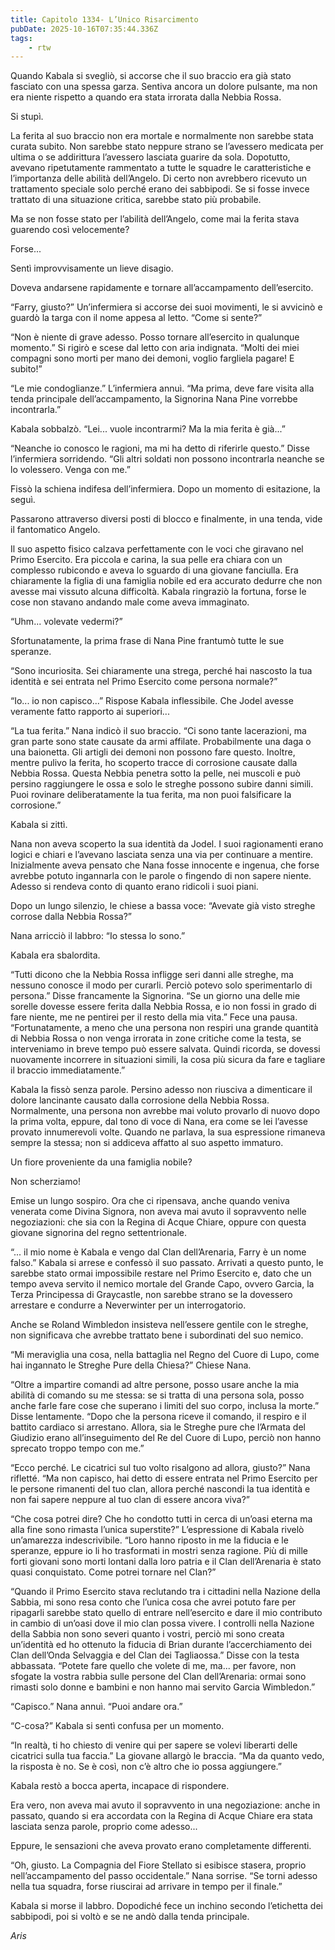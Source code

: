 ```yaml
---
title: Capitolo 1334- L’Unico Risarcimento
pubDate: 2025-10-16T07:35:44.336Z
tags:
    - rtw
---
```



Quando Kabala si svegliò, si accorse che il suo braccio era già stato fasciato con una spessa garza. Sentiva ancora un dolore pulsante, ma non era niente rispetto a quando era stata irrorata dalla Nebbia Rossa.


Si stupì.


La ferita al suo braccio non era mortale e normalmente non sarebbe stata curata subito. Non sarebbe stato neppure strano se l’avessero medicata per ultima o se addirittura l’avessero lasciata guarire da sola. Dopotutto, avevano ripetutamente rammentato a tutte le squadre le caratteristiche e l’importanza delle abilità dell’Angelo. Di certo non avrebbero ricevuto un trattamento speciale solo perché erano dei sabbipodi. Se si fosse invece trattato di una situazione critica, sarebbe stato più probabile.


Ma se non fosse stato per l’abilità dell’Angelo, come mai la ferita stava guarendo così velocemente?


Forse...


Sentì improvvisamente un lieve disagio.


Doveva andarsene rapidamente e tornare all’accampamento dell’esercito.


“Farry, giusto?” Un’infermiera si accorse dei suoi movimenti, le si avvicinò e guardò la targa con il nome appesa al letto. “Come si sente?”


“Non è niente di grave adesso. Posso tornare all’esercito in qualunque momento.” Si rigirò e scese dal letto con aria indignata. “Molti dei miei compagni sono morti per mano dei demoni, voglio fargliela pagare! E subito!”


“Le mie condoglianze.” L’infermiera annuì. “Ma prima, deve fare visita alla tenda principale dell’accampamento, la Signorina Nana Pine vorrebbe incontrarla.”


Kabala sobbalzò. “Lei... vuole incontrarmi? Ma la mia ferita è già...”


“Neanche io conosco le ragioni, ma mi ha detto di riferirle questo.” Disse l’infermiera sorridendo. “Gli altri soldati non possono incontrarla neanche se lo volessero. Venga con me.”


Fissò la schiena indifesa dell’infermiera. Dopo un momento di esitazione, la seguì.


Passarono attraverso diversi posti di blocco e finalmente, in una tenda, vide il fantomatico Angelo.


Il suo aspetto fisico calzava perfettamente con le voci che giravano nel Primo Esercito. Era piccola e carina, la sua pelle era chiara con un complesso rubicondo e aveva lo sguardo di una giovane fanciulla. Era chiaramente la figlia di una famiglia nobile ed era accurato dedurre che non avesse mai vissuto alcuna difficoltà. Kabala ringraziò la fortuna, forse le cose non stavano andando male come aveva immaginato.


“Uhm... volevate vedermi?”


Sfortunatamente, la prima frase di Nana Pine frantumò tutte le sue speranze.


“Sono incuriosita. Sei chiaramente una strega, perché hai nascosto la tua identità e sei entrata nel Primo Esercito come persona normale?”


“Io... io non capisco...” Rispose Kabala inflessibile. Che Jodel avesse veramente fatto rapporto ai superiori...


“La tua ferita.” Nana indicò il suo braccio. “Ci sono tante lacerazioni, ma gran parte sono state causate da armi affilate. Probabilmente una daga o una baionetta. Gli artigli dei demoni non possono fare questo. Inoltre, mentre pulivo la ferita, ho scoperto tracce di corrosione causate dalla Nebbia Rossa. Questa Nebbia penetra sotto la pelle, nei muscoli e può persino raggiungere le ossa e solo le streghe possono subire danni simili. Puoi rovinare deliberatamente la tua ferita, ma non puoi falsificare la corrosione.”


Kabala si zittì.


Nana non aveva scoperto la sua identità da Jodel. I suoi ragionamenti erano logici e chiari e l’avevano lasciata senza una via per continuare a mentire. Inizialmente aveva pensato che Nana fosse innocente e ingenua, che forse avrebbe potuto ingannarla con le parole o fingendo di non sapere niente. Adesso si rendeva conto di quanto erano ridicoli i suoi piani.


Dopo un lungo silenzio, le chiese a bassa voce: “Avevate già visto streghe corrose dalla Nebbia Rossa?”


Nana arricciò il labbro: “Io stessa lo sono.”


Kabala era sbalordita.


“Tutti dicono che la Nebbia Rossa infligge seri danni alle streghe, ma nessuno conosce il modo per curarli. Perciò potevo solo sperimentarlo di persona.” Disse francamente la Signorina. “Se un giorno una delle mie sorelle dovesse essere ferita dalla Nebbia Rossa, e io non fossi in grado di fare niente, me ne pentirei per il resto della mia vita.” Fece una pausa. “Fortunatamente, a meno che una persona non respiri una grande quantità di Nebbia Rossa o non venga irrorata in zone critiche come la testa, se interveniamo in breve tempo può essere salvata. Quindi ricorda, se dovessi nuovamente incorrere in situazioni simili, la cosa più sicura da fare e tagliare il braccio immediatamente.”


Kabala la fissò senza parole. Persino adesso non riusciva a dimenticare il dolore lancinante causato dalla corrosione della Nebbia Rossa. Normalmente, una persona non avrebbe mai voluto provarlo di nuovo dopo la prima volta, eppure, dal tono di voce di Nana, era come se lei l’avesse provato innumerevoli volte. Quando ne parlava, la sua espressione rimaneva sempre la stessa; non si addiceva affatto al suo aspetto immaturo.


Un fiore proveniente da una famiglia nobile?


Non scherziamo!


Emise un lungo sospiro. Ora che ci ripensava, anche quando veniva venerata come Divina Signora, non aveva mai avuto il sopravvento nelle negoziazioni: che sia con la Regina di Acque Chiare, oppure con questa giovane signorina del regno settentrionale.


“... il mio nome è Kabala e vengo dal Clan dell’Arenaria, Farry è un nome falso.” Kabala si arrese e confessò il suo passato. Arrivati a questo punto, le sarebbe stato ormai impossibile restare nel Primo Esercito e, dato che un tempo aveva servito il nemico mortale del Grande Capo, ovvero Garcia, la Terza Principessa di Graycastle, non sarebbe strano se la dovessero arrestare e condurre a Neverwinter per un interrogatorio.


Anche se Roland Wimbledon insisteva nell’essere gentile con le streghe, non significava che avrebbe trattato bene i subordinati del suo nemico.


“Mi meraviglia una cosa, nella battaglia nel Regno del Cuore di Lupo, come hai ingannato le Streghe Pure della Chiesa?” Chiese Nana.


“Oltre a impartire comandi ad altre persone, posso usare anche la mia abilità di comando su me stessa: se si tratta di una persona sola, posso anche farle fare cose che superano i limiti del suo corpo, inclusa la morte.” Disse lentamente. “Dopo che la persona riceve il comando, il respiro e il battito cardiaco si arrestano. Allora, sia le Streghe pure che l’Armata del Giudizio erano all’inseguimento del Re del Cuore di Lupo, perciò non hanno sprecato troppo tempo con me.”


“Ecco perché. Le cicatrici sul tuo volto risalgono ad allora, giusto?” Nana rifletté. “Ma non capisco, hai detto di essere entrata nel Primo Esercito per le persone rimanenti del tuo clan, allora perché nascondi la tua identità e non fai sapere neppure al tuo clan di essere ancora viva?”


“Che cosa potrei dire? Che ho condotto tutti in cerca di un’oasi eterna ma alla fine sono rimasta l’unica superstite?” L’espressione di Kabala rivelò un’amarezza indescrivibile. “Loro hanno riposto in me la fiducia e le speranze, eppure io li ho trasformati in mostri senza ragione. Più di mille forti giovani sono morti lontani dalla loro patria e il Clan dell’Arenaria è stato quasi conquistato. Come potrei tornare nel Clan?”


“Quando il Primo Esercito stava reclutando tra i cittadini nella Nazione della Sabbia, mi sono resa conto che l’unica cosa che avrei potuto fare per ripagarli sarebbe stato quello di entrare nell’esercito e dare il mio contributo in cambio di un’oasi dove il mio clan possa vivere. I controlli nella Nazione della Sabbia non sono severi quanto i vostri, perciò mi sono creata un’identità ed ho ottenuto la fiducia di Brian durante l’accerchiamento dei Clan dell’Onda Selvaggia e del Clan dei Tagliaossa.” Disse con la testa abbassata. “Potete fare quello che volete di me, ma... per favore, non sfogate la vostra rabbia sulle persone del Clan dell’Arenaria: ormai sono rimasti solo donne e bambini e non hanno mai servito Garcia Wimbledon.”


“Capisco.” Nana annuì. “Puoi andare ora.”


“C-cosa?” Kabala si sentì confusa per un momento.


“In realtà, ti ho chiesto di venire qui per sapere se volevi liberarti delle cicatrici sulla tua faccia.” La giovane allargò le braccia. “Ma da quanto vedo, la risposta è no. Se è così, non c’è altro che io possa aggiungere.”


Kabala restò a bocca aperta, incapace di rispondere.


Era vero, non aveva mai avuto il sopravvento in una negoziazione: anche in passato, quando si era accordata con la Regina di Acque Chiare era stata lasciata senza parole, proprio come adesso...


Eppure, le sensazioni che aveva provato erano completamente differenti.


“Oh, giusto. La Compagnia del Fiore Stellato si esibisce stasera, proprio nell’accampamento del passo occidentale.” Nana sorrise. “Se torni adesso nella tua squadra, forse riuscirai ad arrivare in tempo per il finale.”


Kabala si morse il labbro. Dopodiché fece un inchino secondo l’etichetta dei sabbipodi, poi si voltò e se ne andò dalla tenda principale.


<em>Aris</em>
                                


                                



